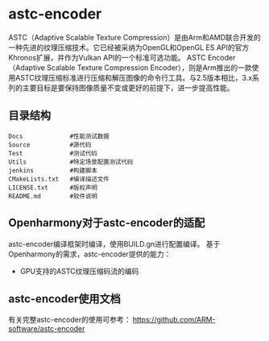 # astc-encoder

ASTC（Adaptive Scalable Texture Compression）是由Arm和AMD联合开发的一种先进的纹理压缩技术。它已经被采纳为OpenGL和OpenGL ES API的官方Khronos扩展，并作为Vulkan API的一个标准可选功能。
ASTC Encoder（Adaptive Scalable Texture Compression Encoder），则是Arm推出的一款使用ASTC纹理压缩标准进行压缩和解压图像的命令行工具。与2.5版本相比，3.x系列的主要目标是要保持图像质量不变或更好的前提下，进一步提高性能。

## 目录结构

```
Docs             #性能测试数据
Source           #源代码
Test             #测试代码
Utils            #特定场景配置测试代码
jenkins          #构建脚本
CMakeLists.txt   #编译描述文件
LICENSE.txt      #版权声明
README.md        #软件说明
```

## Openharmony对于astc-encoder的适配

astc-encoder编译框架时编译，使用BUILD.gn进行配置编译。
基于Openharmony的需求，astc-encoder提供的能力：
- GPU支持的ASTC纹理压缩码流的编码

## astc-encoder使用文档

有关完整astc-encoder的使用可参考：
https://github.com/ARM-software/astc-encoder
